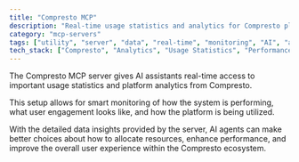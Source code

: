 ```yaml
---
title: "Compresto MCP"
description: "Real-time usage statistics and analytics for Compresto platform."
category: "mcp-servers"
tags: ["utility", "server", "data", "real-time", "monitoring", "AI", "analytics", "user engagement"]
tech_stack: ["Compresto", "Analytics", "Usage Statistics", "Performance Monitoring", "AI Assistants"]
---
```


The Compresto MCP server gives AI assistants real-time access to important usage statistics and platform analytics from Compresto. 

This setup allows for smart monitoring of how the system is performing, what user engagement looks like, and how the platform is being utilized. 

With the detailed data insights provided by the server, AI agents can make better choices about how to allocate resources, enhance performance, and improve the overall user experience within the Compresto ecosystem.